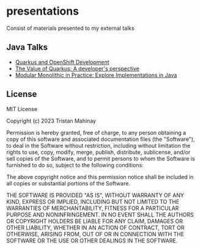 # presentations
Consist of materials presented to my external talks

## Java Talks

* [Quarkus and OpenShift Development](pdf/Quarkus_and_OpenShift_Development.pdf)
* [The Value of Quarkus: A developer's perspective](pdf/The_Value_of_Quarkus_a_developer_perspective.pdf)
* [Modular Monolithic in Practice: Explore Implementations in Java](pdf/Modular_Monolithic_in_Practice_Explore_Implementations_in_Java.pdf)

## License
MIT License

Copyright (c) 2023 Tristan Mahinay

Permission is hereby granted, free of charge, to any person obtaining a copy
of this software and associated documentation files (the "Software"), to deal
in the Software without restriction, including without limitation the rights
to use, copy, modify, merge, publish, distribute, sublicense, and/or sell
copies of the Software, and to permit persons to whom the Software is
furnished to do so, subject to the following conditions:

The above copyright notice and this permission notice shall be included in all
copies or substantial portions of the Software.

THE SOFTWARE IS PROVIDED "AS IS", WITHOUT WARRANTY OF ANY KIND, EXPRESS OR
IMPLIED, INCLUDING BUT NOT LIMITED TO THE WARRANTIES OF MERCHANTABILITY,
FITNESS FOR A PARTICULAR PURPOSE AND NONINFRINGEMENT. IN NO EVENT SHALL THE
AUTHORS OR COPYRIGHT HOLDERS BE LIABLE FOR ANY CLAIM, DAMAGES OR OTHER
LIABILITY, WHETHER IN AN ACTION OF CONTRACT, TORT OR OTHERWISE, ARISING FROM,
OUT OF OR IN CONNECTION WITH THE SOFTWARE OR THE USE OR OTHER DEALINGS IN THE
SOFTWARE.


